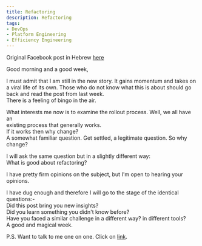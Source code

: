 ```yaml
---
title: Refactoring
description: Refactoring
tags:
- DevOps
- Platform Engineering
- Efficiency Engineering
---
```

Original Facebook post in Hebrew [here](https://www.facebook.com/groups/devopsloft/posts/1830660537327475/)

Good morning and a good week,  

I must admit that I am still in the new story. It gains momentum and takes on  
a viral life of its own. Those who do not know what this is about should go  
back and read the post from last week.  
There is a feeling of bingo in the air.  

What interests me now is to examine the rollout process. Well, we all have an  
existing process that generally works.  
If it works then why change?  
A somewhat familiar question. Get settled, a legitimate question.
So why change?  

I will ask the same question but in a slightly different way:  
What is good about refactoring?  

I have pretty firm opinions on the subject, but I'm open to hearing your
opinions.  

I have dug enough and therefore I will go to the stage of the identical
questions:-  
Did this post bring you new insights?  
Did you learn something you didn't know before?  
Have you faced a similar challenge in a different way? in different tools?  
A good and magical week.  

P.S. Want to talk to me one on one. Click on
[link](https://calendly.com/lmilbaum/chitchat).  
